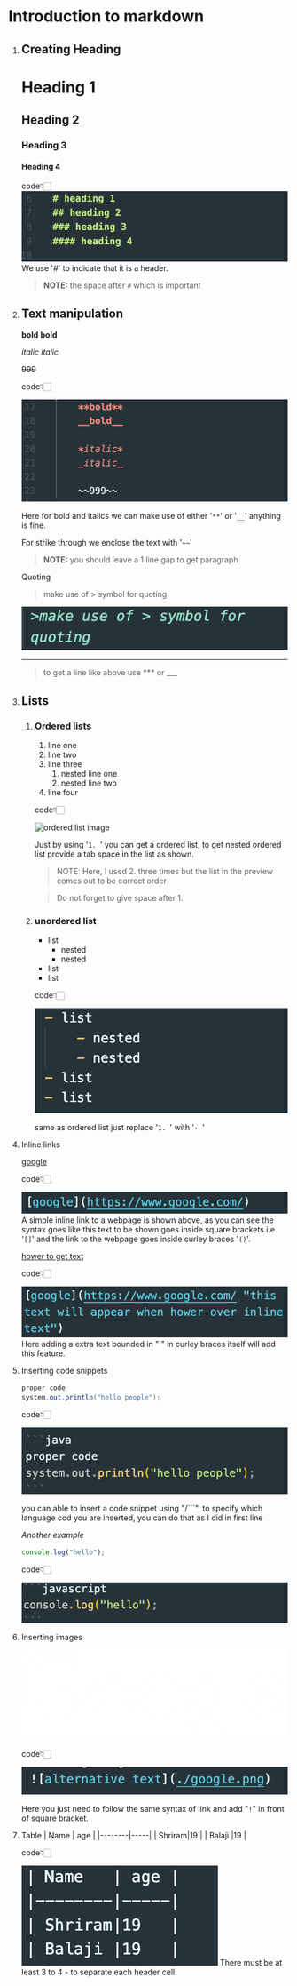# Introduction to markdown 

1. ## Creating Heading  

    # Heading 1  
    ## Heading 2
    ### Heading 3
    #### Heading 4
    code👇🏻
    ![heading tags ](./images/Screenshot%202022-07-23%20at%201.00.20%20PM.png)
    We use '#' to indicate that it is a header.

    > **NOTE:** the space after `#` which is important

2. ## Text manipulation

    **bold** 
    __bold__

    *italic*
    _italic_

    ~~999~~

     code👇🏻
     
    ![text manipulation image](./images/textmanipulation.png)

    Here for bold and italics we can make use of either '`**`' or '`__`' anything is fine.

    For strike through we enclose the text with '`~~`'

    >__NOTE:__ you should leave a 1 line gap to get paragraph 

    Quoting
    > make use of > symbol for quoting

    ![quoting](./images/quoteing%20.png)
    ***

    > to get a line  like above use *** or ___

3. ## Lists
    1. ### Ordered lists
    
        1. line one 
        2. line two
        2. line three 
            1. nested line one
            2. nested line two
        2. line four

        code👇🏻
        
        
        ![ordered list image](./ordered%20list.png)
        
        
        Just by using '`1. `' you can get a ordered list, to get nested ordered  list provide a tab space in the list as shown.
        > NOTE: Here, I used 2. three times but the list in the preview comes out to be correct order
        
        > Do not forget to give space after 1. 



    2. ### unordered list
    
    
        - list 
            - nested
            - nested
        - list
        - list

        code👇🏻
        
        ![unordered list](./images/unordered%20list.png)

        same as ordered list just replace '`1. `' with '`- `'

    


4. Inline links

    [google](https://www.google.com/)
  
    code👇🏻
    
    
    
    ![inline link](./images/inline%20link.png)
    A simple inline link to a webpage is shown above, as you can see the syntax goes like this text to be shown goes inside square brackets i.e '`[]`' and the link to the webpage goes inside curley braces '`()`'.

    [hower to get text](https://www.google.com/ "this text will appear when hower over inline text")

    code👇🏻
    
    ![hower to get text](./images/Inline%20link%202.png)
    Here adding a extra text bounded in " " in curley braces itself will add this feature.

5. Inserting code snippets

    ```java
    proper code 
    system.out.println("hello people");
    ``` 
    
    code👇🏻
    
    ![code snipet java](./images/code%20snipit%201.png)

    you can able to insert a code snippet using "/```", to specify which language cod you are inserted, you can do that as I did in first line

    *Another example*

    ```javascript
    console.log("hello");
    ```
     
     code👇🏻
     
    ![code snippent 2](./images/code%20snippet%202.png)

6. Inserting images

    ![alternative text](./images/google.png)
    
     code👇🏻
     
    ![image](./images/image.png)

    Here you just need to follow the same syntax of link and add "`!`" in front of square bracket.
7. Table
    | Name   | age | 
    |--------|-----|
    | Shriram|19   |
    | Balaji |19   |
    
    
    code👇🏻
    
    ![table](./images/Table.png)
    There must be at least 3 to 4 - to separate each header cell.












